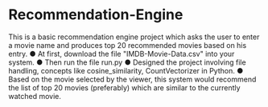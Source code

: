 # Recommendation-Engine

This is a basic recommendation engine project which asks the user to enter a movie name and produces top 20 recommended movies based on his entry.
● At first, download the file "IMDB-Movie-Data.csv" into your system.
● Then run the file run.py
● Designed the project involving file handling, concepts like cosine_similarity, CountVectorizer in Python. 
● Based on the movie selected by the viewer, this system would recommend the list of top 20 movies (preferably) which are similar to the currently watched movie.
